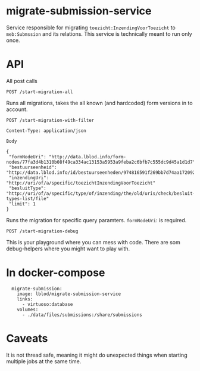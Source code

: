 # migrate-submission-service
Service responsible for migrating `toezicht:InzendingVoorToezicht` to `meb:Submssion` and its relations.
This service is technically meant to run only once.

# API
All post calls

```
POST /start-migration-all
```
Runs all migrations, takes the all known (and hardcoded) form versions in to account.

```
POST /start-migration-with-filter

Content-Type: application/json

Body

{
 "formNodeUri": "http://data.lblod.info/form-nodes/77fa3d4b1310b08f49ca334ac13153a5953a9feba2c6bfb7c555dc9d45a1d1d7",
 "bestuurseenheid": "http://data.lblod.info/id/bestuurseenheden/974816591f269bb7d74aa1720922651529f3d3b2a787f5c60b73e5a0384950a4",
 "inzendingUri": "http://uri/of/a/specific/toezichtInzendingVoorToezicht"
 "besluitType": "http://uri/of/a/specific/type/of/inzending/the/old/uris/check/besluit-types-list/file"
 "limit": 1
}
```
Runs the migration for specific query paramters.
`formNodeUri`: is required.

```
POST /start-migration-debug
```
This is your playground where you can mess with code. There are som debug-helpers where you might want to play with.

# In docker-compose
```
  migrate-submission:
    image: lblod/migrate-submission-service
    links:
      - virtuoso:database
    volumes:
      - ./data/files/submissions:/share/submissions
```

# Caveats
It is not thread safe, meaning it might do unexpected things when starting multiple jobs at the same time.
